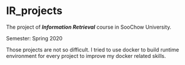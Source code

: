 # IR_projects
The project of ***Information Retrieval*** course in SooChow University.

Semester: Spring 2020

Those projects are not so difficult. I tried to use docker to build runtime environment for every project to improve my
docker related skills.
